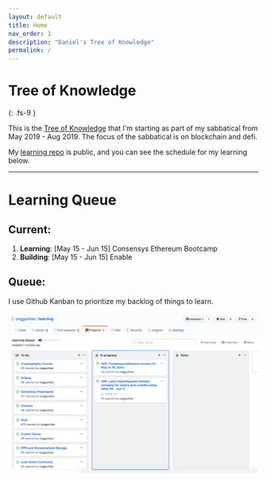 ```yaml
---
layout: default
title: Home
nav_order: 1
description: "Daniel's Tree of Knowledge"
permalink: /
---
```


# Tree of Knowledge
{: .fs-9 }

This is the [Tree of Knowledge](https://lifehacker.com/elon-musk-on-learning-new-things-view-knowledge-as-a-t-1677850415) that I'm starting as part of my sabbatical from May 2019 - Aug 2019. The focus of the sabbatical is on blockchain and defi.

My [learning repo](https://github.com/onggunhao/learning) is public, and you can see the schedule for my learning below.

---

# Learning Queue

## Current:

1. **Learning**: [May 15 - Jun 15] Consensys Ethereum Bootcamp
2. **Building**: [May 15 - Jun 15] Enable

## Queue:

I use Github Kanban to prioritize my backlog of things to learn.

![](images/2019-05-31-16-01-32.png)

